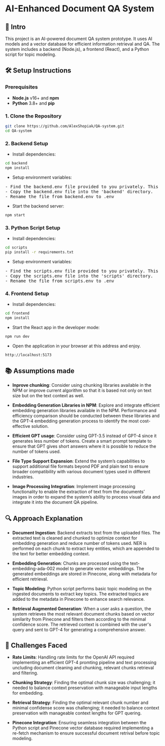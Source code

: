 # AI-Enhanced Document QA System

## 🚀 Intro
This project is an AI-powered document QA system prototype. It uses AI models and a vector database for efficient information retrieval and QA. The system includes a backend (Node.js), a frontend (React), and a Python script for topic modeling.

## 🛠️ Setup Instructions

### Prerequisites
- **Node.js** v16+ and **npm**
- **Python** 3.8+ and **pip**

### 1. Clone the Repository
```bash
git clone https://github.com/AlexShopiak/QA-system.git
cd QA-system
```

### 2. Backend Setup
- Install dependencies:
```bash
cd backend
npm install
```

- Setup environment variables:
<pre style="user-select: none;">
- Find the backend.env file provided to you privately. This file contains sensitive environment variables.
- Copy the backend.env file into the 'backend' directory.
- Rename the file from backend.env to .env
</pre>

- Start the backend server:
```bash
npm start
```

### 3. Python Script Setup
- Install dependencies:
```bash
cd scripts
pip install -r requirements.txt
```
- Setup environment variables:
<pre style="user-select: none;">
- Find the scripts.env file provided to you privately. This file contains sensitive environment variables.
- Copy the scripts.env file into the 'scripts' directory.
- Rename the file from scripts.env to .env
</pre>

### 4. Frontend Setup
- Install dependencies:
```bash
cd frontend
npm install
```

- Start the React app in the developer mode:
```bash
npm run dev
```

- Open the application in your browser at this address and enjoy.
```bash
http://localhost:5173
```


## 📚 Assumptions made
- **Inprove chunking**: Consider using chunking libraries available in the NPM or improve current algorithm so that it is based not only on text size but on the text context as well.

- **Embedding Generation Libraries in NPM**: Explore and integrate efficient embedding generation libraries available in the NPM. Performance and efficiency comparison should be conducted between these libraries and the GPT-4 embedding generation process to identify the most cost-effective solution.

- **Efficient GPT usage**: Consider using GPT-3.5 instead of GPT-4 since it generates less number of tokens. Create a smart prompt template to ensure that GPT gives short answers where it is possible to reduce the number of tokens used.

- **File Type Support Expansion**: Extend the system’s capabilities to support additional file formats beyond PDF and plain text to ensure broader compatibility with various document types used in different industries.

- **Image Processing Integration**: Implement image processing functionality to enable the extraction of text from the documents’ images in order to expand the system’s ability to process visual data and integrate it into the document QA pipeline.

## 🔍 Approach Explanation
- **Document Ingestion**: Backend extracts text from the uploaded files. The extracted text is cleaned and chunked to optimize context for embedding generation and reduce number of tokens used. NER is performed on each chunk to extract key entities, which are appended to the text for better embedding context.

- **Embedding Generation**: Chunks are processed using the text-embedding-ada-002 model to generate vector embeddings. The generated embeddings are stored in Pinecone, along with metadata for efficient retrieval.

- **Topic Modeling**: Python script performs basic topic modeling on the ingested documents to extract key topics. The extracted topics are added to the metadata in Pinecone to enhance search relevance.

- **Retrieval Augmented Generation**: When a user asks a question, the system retrieves the most relevant document chunks based on vector similarity from Pinecone and filters them according to the minimal confidence score. The retrieved context is combined with the user's query and sent to GPT-4 for generating a comprehensive answer.

## 🚧 Challenges Faced
- **Rate Limits**: Handling rate limits for the OpenAI API required implementing an efficient GPT-4 promting pipeline and text processing uncluding document cleaning and chunking, relevant chunks retrieval and filtering.

- **Chunking Strategy**: Finding the optimal chunk size was challenging; it needed to balance context preservation with manageable input lengths for embedding.

- **Retrieval Strategy**: Finding the optimal relevant chunk number and minimal confidense score was challenging; it needed to balance context preservation with manageable context lengths for GPT quering.

- **Pinecone Integration**: Ensuring seamless integration between the Python script and Pinecone vector database required implementing a re-fetch mechanism to ensure successful document retrival before topic modeling.



